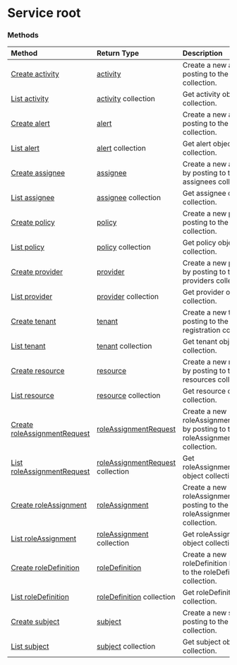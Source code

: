# Service root


### Methods

| Method		   | Return Type	|Description|
|:---------------|:--------|:----------|
|[Create activity](../api/activity_post_activities.md) |[activity](activity.md)| Create a new activity by posting to the activities collection.|
|[List activity](../api/activity_list.md) | [activity](activity.md) collection |Get activity object collection. |
|[Create alert](../api/alert_post_alerts.md) |[alert](alert.md)| Create a new alert by posting to the alerts collection.|
|[List alert](../api/alert_list.md) | [alert](alert.md) collection |Get alert object collection. |
|[Create assignee](../api/assignee_post_assignees.md) |[assignee](assignee.md)| Create a new assignee by posting to the assignees collection.|
|[List assignee](../api/assignee_list.md) | [assignee](assignee.md) collection |Get assignee object collection. |
|[Create policy](../api/policy_post_policies.md) |[policy](policy.md)| Create a new policy by posting to the policies collection.|
|[List policy](../api/policy_list.md) | [policy](policy.md) collection |Get policy object collection. |
|[Create provider](../api/provider_post_providers.md) |[provider](provider.md)| Create a new provider by posting to the providers collection.|
|[List provider](../api/provider_list.md) | [provider](provider.md) collection |Get provider object collection. |
|[Create tenant](../api/tenant_post_registration.md) |[tenant](tenant.md)| Create a new tenant by posting to the registration collection.|
|[List tenant](../api/tenant_list.md) | [tenant](tenant.md) collection |Get tenant object collection. |
|[Create resource](../api/resource_post_resources.md) |[resource](resource.md)| Create a new resource by posting to the resources collection.|
|[List resource](../api/resource_list.md) | [resource](resource.md) collection |Get resource object collection. |
|[Create roleAssignmentRequest](../api/roleassignmentrequest_post_roleassignmentrequests.md) |[roleAssignmentRequest](roleassignmentrequest.md)| Create a new roleAssignmentRequest by posting to the roleAssignmentRequests collection.|
|[List roleAssignmentRequest](../api/roleassignmentrequest_list.md) | [roleAssignmentRequest](roleassignmentrequest.md) collection |Get roleAssignmentRequest object collection. |
|[Create roleAssignment](../api/roleassignment_post_roleassignments.md) |[roleAssignment](roleassignment.md)| Create a new roleAssignment by posting to the roleAssignments collection.|
|[List roleAssignment](../api/roleassignment_list.md) | [roleAssignment](roleassignment.md) collection |Get roleAssignment object collection. |
|[Create roleDefinition](../api/roledefinition_post_roledefinitions.md) |[roleDefinition](roledefinition.md)| Create a new roleDefinition by posting to the roleDefinitions collection.|
|[List roleDefinition](../api/roledefinition_list.md) | [roleDefinition](roledefinition.md) collection |Get roleDefinition object collection. |
|[Create subject](../api/subject_post_subjects.md) |[subject](subject.md)| Create a new subject by posting to the subjects collection.|
|[List subject](../api/subject_list.md) | [subject](subject.md) collection |Get subject object collection. |

<!-- uuid: 8fcb5dbc-d5aa-4681-8e31-b001d5168d79
2015-10-25 14:57:30 UTC -->
<!-- {
  "type": "#page.annotation",
  "description": "Service root",
  "keywords": "",
  "section": "documentation",
  "tocPath": ""
}-->